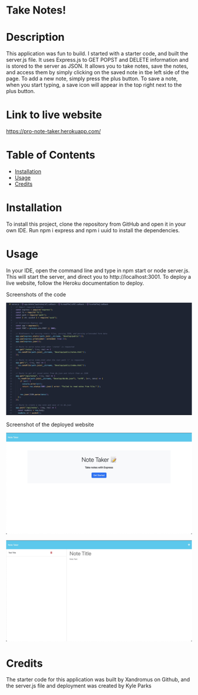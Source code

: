 # Take Notes!

# Description

This application was fun to build. I started with a starter code, and built the server.js file. It uses Express.js to GET POPST and DELETE information and is stored to the server as JSON. It allows you to take notes, save the notes, and access them by simply clicking on the saved note in tbe left side of the page. To add a new note, simply press the plus button. To save a note, when you start typing, a save icon will appear in the top right next to the plus button.

# Link to live website

https://pro-note-taker.herokuapp.com/

# Table of Contents
* [Installation](#installation)
* [Usage](#usage)
* [Credits](#credits)

# Installation

To install this project, clone the repository from GitHub and open it in your own IDE. Run npm i express and npm i uuid to install the dependencies.

# Usage

In your IDE, open the command line and type in npm start or node server.js. This will start the server, and direct you to http://localhost:3001. To deploy a live website, follow the Heroku documentation to deploy.

Screenshots of the code

![first](Develop/images/first.jpg)

Screenshot of the deployed website

![second](Develop/images/second.jpg)

![third](Develop/images/third.jpg)

# Credits

The starter code for this application was built by Xandromus on Github, and the server.js file and deployment was created by Kyle Parks